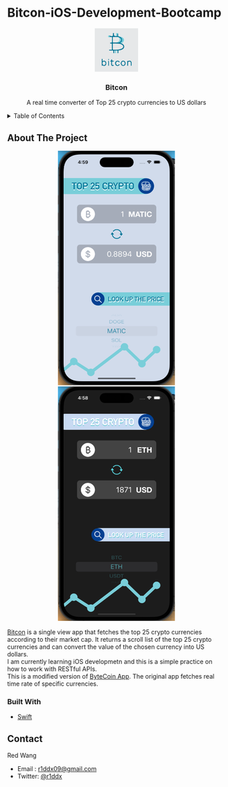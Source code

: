 # Bitcon-iOS-Development-Bootcamp

<!--
*** Hello! I am currently practicing building iOS Apps.
*** This is my own modified version of ByteCoin from Angela Yu - The Complete iOS Development Bootcamp
-->


<!-- PROJECT LOGO -->
<div align="center">
  <a href="https://github.com/r1ddx2/Bitcon-iOS-Development-Bootcamp">
    <img src="bitconLogo.png" alt="Logo" width="100" height="100">
  </a>
<h3 align="center">Bitcon</h3>
  <p align="center">
    A real time converter of Top 25 crypto currencies to US dollars 
  </p>
</div>



<!-- TABLE OF CONTENTS -->
<details>
  <summary>Table of Contents</summary>
  <ol>
    <li>
      <a href="#about-the-project">About The Project</a>
      <ul>
        <li><a href="#built-with">Built With</a></li>
      </ul>
    </li
    <li><a href="#contact">Contact</a></li>
  </ol>
</details>



<!-- ABOUT THE PROJECT -->
## About The Project
<div align="center" style="display: inline-block;">
    <img src="bitconDemoLight.png" alt="ScreenLight" width="270" height="540">
    <img src="bitconDemoDark.png" alt="ScreenDark" width="270" height="540" >

</div>

                                                              
                                                                                                                  
  </br>
  
  [Bitcon](https://github.com/r1ddx2/Bitcon-iOS-Development-Bootcamp) is a single view app that fetches the top 25 crypto currencies according to their market cap. It returns a scroll list of the top 25 crypto currencies and can convert the value of the chosen currency into US dollars. <br>
  I am currently learning iOS developmetn and this is a simple practice on how to work with RESTful APIs. <br>
  This is a modified version of [ByteCoin App](https://github.com/appbrewery/ByteCoin-iOS13-Completed). The original app fetches real time rate of specific currencies. 
  

### Built With

* [Swift](https://developer.apple.com/swift/)


<!-- CONTACT -->
## Contact

Red Wang 
- Email : r1ddx09@gmail.com
- Twitter: [@r1ddx](https://twitter.com/r1ddx) 

